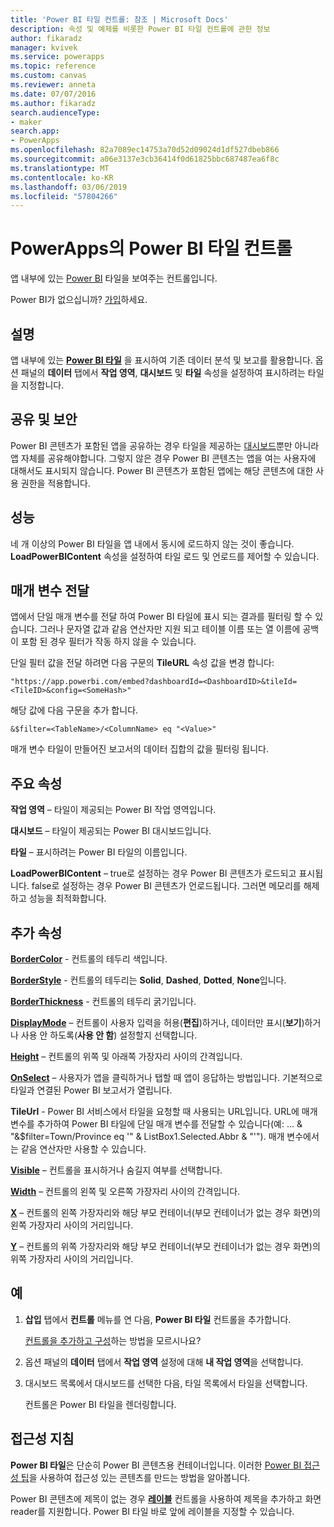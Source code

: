 ```yaml
---
title: 'Power BI 타일 컨트롤: 참조 | Microsoft Docs'
description: 속성 및 예제를 비롯한 Power BI 타일 컨트롤에 관한 정보
author: fikaradz
manager: kvivek
ms.service: powerapps
ms.topic: reference
ms.custom: canvas
ms.reviewer: anneta
ms.date: 07/07/2016
ms.author: fikaradz
search.audienceType:
- maker
search.app:
- PowerApps
ms.openlocfilehash: 82a7089ec14753a70d52d09024d1df527dbeb866
ms.sourcegitcommit: a06e3137e3cb36414f0d61825bbc687487ea6f8c
ms.translationtype: MT
ms.contentlocale: ko-KR
ms.lasthandoff: 03/06/2019
ms.locfileid: "57804266"
---
```

# <a name="power-bi-tile-control-in-powerapps"></a>PowerApps의 Power BI 타일 컨트롤

앱 내부에 있는 [Power BI](https://powerbi.microsoft.com) 타일을 보여주는 컨트롤입니다.

Power BI가 없으십니까? [가입](https://docs.microsoft.com/power-bi/service-self-service-signup-for-power-bi)하세요.

## <a name="description"></a>설명

앱 내부에 있는 **[Power BI 타일](https://docs.microsoft.com/power-bi/service-dashboard-tiles)** 을 표시하여 기존 데이터 분석 및 보고를 활용합니다. 옵션 패널의 **데이터** 탭에서 **작업 영역**, **대시보드** 및 **타일** 속성을 설정하여 표시하려는 타일을 지정합니다.

## <a name="sharing-and-security"></a>공유 및 보안

Power BI 콘텐츠가 포함된 앱을 공유하는 경우 타일을 제공하는 [대시보드](https://docs.microsoft.com/power-bi/service-how-to-collaborate-distribute-dashboards-reports)뿐만 아니라 앱 자체를 공유해야합니다. 그렇지 않은 경우 Power BI 콘텐츠는 앱을 여는 사용자에 대해서도 표시되지 않습니다. Power BI 콘텐츠가 포함된 앱에는 해당 콘텐츠에 대한 사용 권한을 적용합니다.

## <a name="performance"></a>성능

네 개 이상의 Power BI 타일을 앱 내에서 동시에 로드하지 않는 것이 좋습니다. **LoadPowerBIContent** 속성을 설정하여 타일 로드 및 언로드를 제어할 수 있습니다.

## <a name="pass-a-parameter"></a>매개 변수 전달

앱에서 단일 매개 변수를 전달 하여 Power BI 타일에 표시 되는 결과를 필터링 할 수 있습니다. 그러나 문자열 값과 같음 연산자만 지원 되고 테이블 이름 또는 열 이름에 공백이 포함 된 경우 필터가 작동 하지 않을 수 있습니다.

단일 필터 값을 전달 하려면 다음 구문의 **TileURL** 속성 값을 변경 합니다:

```"https://app.powerbi.com/embed?dashboardId=<DashboardID>&tileId=<TileID>&config=<SomeHash>" ```

해당 값에 다음 구문을 추가 합니다.

```&$filter=<TableName>/<ColumnName> eq "<Value>" ```

매개 변수 타일이 만들어진 보고서의 데이터 집합의 값을 필터링 됩니다.

## <a name="key-properties"></a>주요 속성

**작업 영역** – 타일이 제공되는 Power BI 작업 영역입니다.

**대시보드** – 타일이 제공되는 Power BI 대시보드입니다.

**타일** – 표시하려는 Power BI 타일의 이름입니다.

**LoadPowerBIContent** – true로 설정하는 경우 Power BI 콘텐츠가 로드되고 표시됩니다. false로 설정하는 경우 Power BI 콘텐츠가 언로드됩니다. 그러면 메모리를 해제하고 성능을 최적화합니다.

## <a name="additional-properties"></a>추가 속성

**[BorderColor](properties-color-border.md)** - 컨트롤의 테두리 색입니다.

**[BorderStyle](properties-color-border.md)** - 컨트롤의 테두리는 **Solid**, **Dashed**, **Dotted**, **None**입니다.

**[BorderThickness](properties-color-border.md)** - 컨트롤의 테두리 굵기입니다.

**[DisplayMode](properties-core.md)** – 컨트롤이 사용자 입력을 허용(**편집**)하거나, 데이터만 표시(**보기**)하거나 사용 안 하도록(**사용 안 함**) 설정할지 선택합니다.

**[Height](properties-size-location.md)** – 컨트롤의 위쪽 및 아래쪽 가장자리 사이의 간격입니다.

**[OnSelect](properties-core.md)** – 사용자가 앱을 클릭하거나 탭할 때 앱이 응답하는 방법입니다. 기본적으로 타일과 연결된 Power BI 보고서가 열립니다.

**TileUrl** - Power BI 서비스에서 타일을 요청할 때 사용되는 URL입니다. URL에 매개 변수를 추가하여 Power BI 타일에 단일 매개 변수를 전달할 수 있습니다(예: … & "&$filter=Town/Province eq '" & ListBox1.Selected.Abbr & "'"). 매개 변수에서는 같음 연산자만 사용할 수 있습니다.

**[Visible](properties-core.md)** – 컨트롤을 표시하거나 숨길지 여부를 선택합니다.

**[Width](properties-size-location.md)** – 컨트롤의 왼쪽 및 오른쪽 가장자리 사이의 간격입니다.

**[X](properties-size-location.md)** – 컨트롤의 왼쪽 가장자리와 해당 부모 컨테이너(부모 컨테이너가 없는 경우 화면)의 왼쪽 가장자리 사이의 거리입니다.

**[Y](properties-size-location.md)** – 컨트롤의 위쪽 가장자리와 해당 부모 컨테이너(부모 컨테이너가 없는 경우 화면)의 위쪽 가장자리 사이의 거리입니다.

## <a name="example"></a>예

1. **삽입** 탭에서 **컨트롤** 메뉴를 연 다음, **Power BI 타일** 컨트롤을 추가합니다.

    [컨트롤을 추가하고 구성](../add-configure-controls.md)하는 방법을 모르시나요?

2. 옵션 패널의 **데이터** 탭에서 **작업 영역** 설정에 대해 **내 작업 영역**을 선택합니다.

3. 대시보드 목록에서 대시보드를 선택한 다음, 타일 목록에서 타일을 선택합니다.

    컨트롤은 Power BI 타일을 렌더링합니다.

## <a name="accessibility-guidelines"></a>접근성 지침

**Power BI 타일**은 단순히 Power BI 콘텐츠용 컨테이너입니다. 이러한 [Power BI 접근성 팁](https://docs.microsoft.com/power-bi/desktop-accessibility)을 사용하여 접근성 있는 콘텐츠를 만드는 방법을 알아봅니다.

Power BI 콘텐츠에 제목이 없는 경우 **[레이블](control-text-box.md)** 컨트롤을 사용하여 제목을 추가하고 화면 reader를 지원합니다. Power BI 타일 바로 앞에 레이블을 지정할 수 있습니다.

